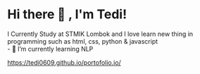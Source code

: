 # Hi there 👋 , I'm Tedi!
I Currently Study at STMIK Lombok and I love learn new thing in programming such as html, css, python & javascript</br>
    - 🌱 I’m currently learning NLP</br>
    
   https://tedi0609.github.io/portofolio.io/
